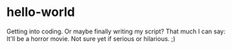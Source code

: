 # hello-world
Getting into coding.
Or maybe finally writing my script?
That much I can say: It'll be a horror movie.
Not sure yet if serious or hilarious.
;)
